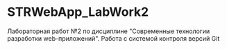 # STRWebApp_LabWork2
Лабораторная работ №2 по дисциплине "Современные технологии разработки web-приложений". Работа с системой контроля версий Git
